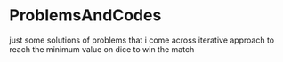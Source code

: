 # ProblemsAndCodes
just some solutions of problems that i come across
iterative approach to reach the minimum value on dice to win the match
